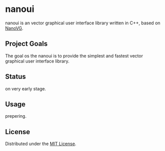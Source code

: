 # nanoui

nanoui is an vector graphical user interface library written in C++, based on [NanoVG](https://github.com/memononen/nanovg).

## Project Goals

The goal os the nanoui is to provide the simplest and fastest vector graphical user interface library.
   
## Status

on very early stage.

## Usage

prepering.

## License

Distributed under the [MIT License](LICENSE).

